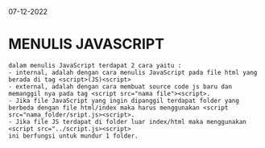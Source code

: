 07-12-2022
# MENULIS JAVASCRIPT
    dalam menulis JavaScript terdapat 2 cara yaitu :
    - internal, adalah dengan cara menulis JavaScript pada file html yang berada di tag <script>(JS)<script>
    - external, adalah dengan cara membuat source code js baru dan memanggil nya pada tag <script src="nama file"><script>.
    - Jika file JavaScript yang ingin dipanggil terdapat folder yang berbeda dengan file html/index maka harus menggunakan <script src="nama_folder/sript.js><script>.
    - Jika file JS terdapat di folder luar index/html maka menggunakan <script src="../script.js><script>
    ini berfungsi untuk mundur 1 folder.
